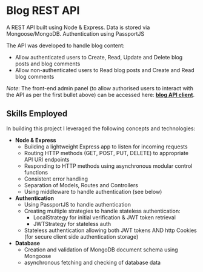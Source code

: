 # Blog REST API

A REST API built using Node & Express. Data is stored via Mongoose/MongoDB. Authentication using PassportJS

The API was developed to handle blog content:

 - Allow authenticated users to Create, Read, Update and Delete blog posts and blog comments
 - Allow non-authenticated users to Read blog posts and Create and Read blog comments
 
*Note*: The front-end admin panel (to allow authorised users to interact with the API as per the first bullet above) can be accessed here: [**blog API client**](https://github.com/digidub/blog-admin-frontend).

## Skills Employed

In building this project I leveraged the following concepts and technologies:

- **Node & Express**
  - Building a lightweight Express app to listen for incoming requests
  - Routing HTTP methods (GET, POST, PUT, DELETE) to appropriate API URI endpoints
  - Responding to HTTP methods using asynchronous modular control functions
  - Consistent error handling
  - Separation of Models, Routes and Controllers
  - Using middleware to handle authentication (see below)
- **Authentication**
  - Using PassportJS to handle authentication
  - Creating multiple strategies to handle stateless authentication:
    - LocalStrategy for initial verification & JWT token retrieval
    - JWTStrategy for stateless auth
  - Stateless authentication allowing both JWT tokens AND http Cookies (for secure client side authentication storage)
- **Database**
  - Creation and validation of MongoDB document schema using Mongoose
  - asynchronous fetching and checking of database data
  

